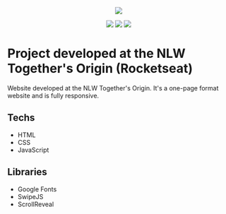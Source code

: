 <p align="center">
  <img src="https://i.ibb.co/RzNFvsf/nlw.png">
</p>

<div align="center" dir="auto">
  <img
    src="https://img.shields.io/badge/HTML5-E34F26?style=for-the-badge&logo=html5&logoColor=white"
    style="max-width: 100%"
  />
  <img
    src="https://img.shields.io/badge/CSS3-1572B6?style=for-the-badge&logo=css3&logoColor=white"
    style="max-width: 100%"
  />
  <img
    src="https://img.shields.io/badge/JavaScript-323330?style=for-the-badge&logo=javascript&logoColor=F7DF1E"
    style="max-width: 100%"
  />
</div>


<h1>Project developed at the NLW Together's Origin (Rocketseat)</h1>


Website developed at the NLW Together's Origin.
It's a one-page format website and is fully responsive.


## Techs

- HTML
- CSS
- JavaScript

## Libraries

- Google Fonts
- SwipeJS
- ScrollReveal

